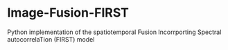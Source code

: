 # Image-Fusion-FIRST
Python implementation of the spatiotemporal Fusion Incorrporting Spectral autocorrelaTion (FIRST) model
